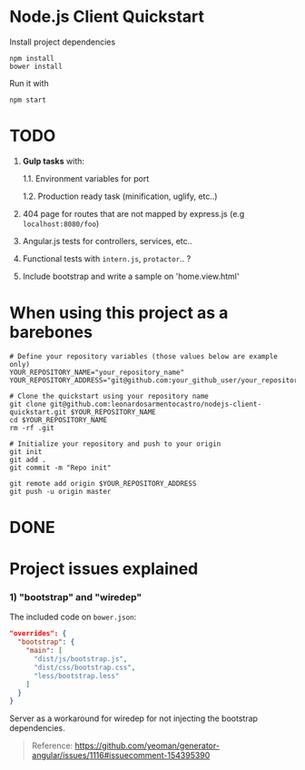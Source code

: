 # Node.js Client Quickstart

Install project dependencies
```shell-script
npm install
bower install
```

Run it with
```shell-script
npm start
```

# TODO
1. **Gulp tasks** with:

    1.1. Environment variables for port

    1.2. Production ready task (minification, uglify, etc..)
2. 404 page for routes that are not mapped by express.js (e.g `localhost:8080/foo`)
3. Angular.js tests for controllers, services, etc..
4. Functional tests with `intern.js`, `protactor`.. ?
5. Include bootstrap and write a sample on 'home.view.html'

# When using this project as a barebones
```shell-script
# Define your repository variables (those values below are example only)
YOUR_REPOSITORY_NAME="your_repository_name"
YOUR_REPOSITORY_ADDRESS="git@github.com:your_github_user/your_repository_name.git"

# Clone the quickstart using your repository name
git clone git@github.com:leonardosarmentocastro/nodejs-client-quickstart.git $YOUR_REPOSITORY_NAME
cd $YOUR_REPOSITORY_NAME
rm -rf .git

# Initialize your repository and push to your origin
git init
git add .
git commit -m "Repo init"

git remote add origin $YOUR_REPOSITORY_ADDRESS
git push -u origin master
```

# DONE

# Project issues explained
### 1) "bootstrap" and "wiredep"
The included code on `bower.json`:
```json
"overrides": {
  "bootstrap": {
    "main": [
      "dist/js/bootstrap.js",
      "dist/css/bootstrap.css",
      "less/bootstrap.less"
    ]
  }
}
```

Server as a workaround for wiredep for not injecting the bootstrap dependencies.
> Reference: https://github.com/yeoman/generator-angular/issues/1116#issuecomment-154395390

